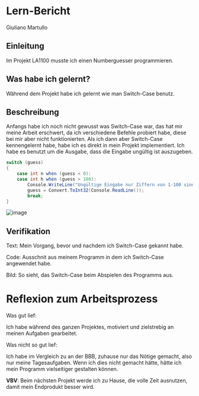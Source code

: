 # Lern-Bericht
Giuliano Martullo

## Einleitung

Im Projekt LA1100 musste ich einen Numberguesser programmieren.

## Was habe ich gelernt?

Während dem Projekt habe ich gelernt wie man Switch-Case benutz.

## Beschreibung


Anfangs habe ich noch nicht gewusst was Switch-Case war, das hat mir meine Arbeit erschwert, da ich verschiedene Befehle probiert habe, diese bei mir aber 
nicht funktionierten. Als ich dann aber Switch-Case kennengelernt habe, habe ich es direkt in mein Projekt implementiert. Ich habe es benutzt um die Ausgabe,
dass die Eingabe ungültig ist auszugeben.
```csharp
switch (guess)
{
    case int n when (guess < 0):
    case int h when (guess > 100):
        Console.WriteLine("Ungültige Eingabe nur Ziffern von 1-100 sind gültig. Probiers nochmal!");
        guess = Convert.ToInt32(Console.ReadLine());
        break;
}
```
![image](https://user-images.githubusercontent.com/111045891/191696986-fdd46b2e-ab61-4385-8ae1-f6dd7460d32c.png)


## Verifikation
Text: Mein Vorgang, bevor und nachdem ich Switch-Case gekannt habe.

Code: Ausschnit aus meinem Programm in dem ich Switch-Case angewendet habe.

Bild: So sieht, das Switch-Case beim Abspielen des Programms aus.

# Reflexion zum Arbeitsprozess
Was gut lief:

Ich habe während des ganzen Projektes, motiviert und zielstrebig an meinen Aufgaben gearbeitet.

Was nicht so gut lief:

Ich habe im Vergleich zu an der BBB, zuhause nur das Nötige gemacht, also nur meine Tagesaufgaben. Wenn ich dies nicht gemacht hätte, hätte ich mein Programm 
vielseitiger gestalten können.

**VBV**: 
Beim nächsten Projekt werde ich zu Hause, die volle Zeit ausnutzen, damit mein Endprodukt besser wird.







